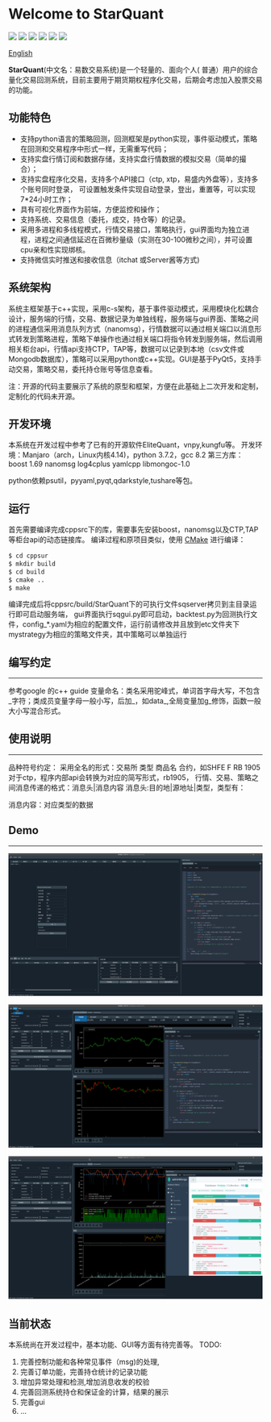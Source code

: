 Welcome to StarQuant
==================

<p align="left">
   <img src ="https://img.shields.io/badge/language-c%2B%2B%7Cpython-orange.svg"/>
   <img src ="https://img.shields.io/badge/c%2B%2B-%3E11-blue.svg"/>
    <img src ="https://img.shields.io/badge/python-3.7-blue.svg" />
    <img src ="https://img.shields.io/badge/platform-linux%7Cwindows-brightgreen.svg"/>
    <img src ="https://img.shields.io/badge/build-passing-green.svg" />
    <img src ="https://img.shields.io/badge/license-MIT-blue.svg"/>
</p>

[English](README_eng.md) 

**StarQuant**(中文名：易数交易系统)是一个轻量的、面向个人( 普通）用户的综合量化交易回测系统，目前主要用于期货期权程序化交易，后期会考虑加入股票交易的功能。

## 功能特色
*   支持python语言的策略回测，回测框架是python实现，事件驱动模式，策略在回测和交易程序中形式一样，无需重写代码；
* 支持实盘行情订阅和数据存储，支持实盘行情数据的模拟交易（简单的撮合）；
* 支持实盘程序化交易，支持多个API接口（ctp, xtp，易盛内外盘等），支持多个账号同时登录， 可设置触发条件实现自动登录，登出，重置等，可以实现7*24小时工作；
* 具有可视化界面作为前端，方便监控和操作；
* 支持系统、交易信息（委托，成交，持仓等）的记录。
* 采用多进程和多线程模式，行情交易接口，策略执行，gui界面均为独立进程，进程之间通信延迟在百微秒量级（实测在30-100微秒之间），并可设置cpu亲和性实现绑核。
*  支持微信实时推送和接收信息（itchat 或Server酱等方式)
 
## 系统架构
 
系统主框架基于c++实现，采用c-s架构，基于事件驱动模式，采用模块化松耦合设计，服务端的行情，交易、数据记录为单独线程，服务端与gui界面、策略之间的进程通信采用消息队列方式（nanomsg），行情数据可以通过相关端口以消息形式转发到策略进程，策略下单操作也通过相关端口将指令转发到服务端，然后调用相关柜台api，行情api支持CTP，TAP等，数据可以记录到本地（csv文件或Mongodb数据库），策略可以采用python或c++实现。GUI是基于PyQt5，支持手动交易，策略交易，委托持仓账号等信息查看。

注：开源的代码主要展示了系统的原型和框架，方便在此基础上二次开发和定制，定制化的代码未开源。



## 开发环境
本系统在开发过程中参考了已有的开源软件EliteQuant，vnpy,kungfu等。
开发环境：Manjaro（arch，Linux内核4.14)，python 3.7.2，gcc 8.2
第三方库：
boost 1.69
nanomsg
log4cplus
yamlcpp
libmongoc-1.0

python依赖psutil，pyyaml,pyqt,qdarkstyle,tushare等包。

## 运行


首先需要编译完成cppsrc下的库，需要事先安装boost，nanomsg以及CTP,TAP等柜台api的动态链接库。
编译过程和原项目类似，使用 [CMake](https://cmake.org) 进行编译：

```
$ cd cppsur
$ mkdir build
$ cd build
$ cmake ..
$ make
```
编译完成后将cppsrc/build/StarQuant下的可执行文件sqserver拷贝到主目录运行即可启动服务端，
gui界面执行sqgui.py即可启动，backtest.py为回测执行文件，config_*.yaml为相应的配置文件，运行前请修改并且放到etc文件夹下
mystrategy为相应的策略文件夹，其中策略可以单独运行

## 编写约定
-------------------
参考google 的c++ guide
变量命名：类名采用驼峰式，单词首字母大写，不包含_字符；类成员变量字母一般小写，后加_，如data_,全局变量加g_修饰，函数一般大小写混合形式。



## 使用说明
-------
品种符号约定：
  采用全名的形式：交易所 类型 商品名 合约，如SHFE F RB 1905
  对于ctp，程序内部api会转换为对应的简写形式，rb1905，
行情、交易、策略之间消息传递的格式：消息头|消息内容
 消息头:目的地|源地址|类型，类型有：
 
 消息内容：对应类型的数据

 
## Demo
-----------
![ ](demos/live2.png  "实盘交易模式展示")

![界面效果图](demos/bt.png  "回测模式展示")

![ ](demos/bt3.png  "回测结果和历史数据展示")


## 当前状态

本系统尚在开发过程中，基本功能、GUI等方面有待完善等。
TODO:
1. 完善控制功能和各种常见事件（msg)的处理,
2. 完善订单功能，完善持仓统计的记录功能
3. 增加异常处理和检测,增加消息收发的校验
4. 完善回测系统持仓和保证金的计算，结果的展示
5. 完善gui
6. ...



